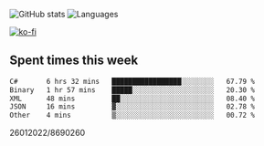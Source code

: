![GitHub stats](https://github-readme-stats.vercel.app/api?username=emipa606&theme=github_dark&show_icons=true) 
![Languages](https://github-readme-stats.vercel.app/api/top-langs/?username=emipa606&theme=github_dark&layout=compact)

[![ko-fi](https://ko-fi.com/img/githubbutton_sm.svg)](https://ko-fi.com/G2G55DDYD)

## Spent times this week
<!--START_SECTION:waka-->

```txt
C#       6 hrs 32 mins   █████████████████░░░░░░░░   67.79 %
Binary   1 hr 57 mins    █████░░░░░░░░░░░░░░░░░░░░   20.30 %
XML      48 mins         ██░░░░░░░░░░░░░░░░░░░░░░░   08.40 %
JSON     16 mins         ▓░░░░░░░░░░░░░░░░░░░░░░░░   02.78 %
Other    4 mins          ▒░░░░░░░░░░░░░░░░░░░░░░░░   00.72 %
```

<!--END_SECTION:waka-->


26012022/8690260
